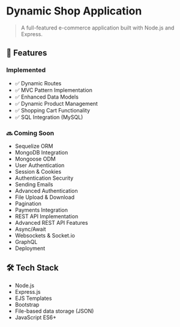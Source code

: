 # Dynamic Shop Application

> A full-featured e-commerce application built with Node.js and Express.

## 🚀 Features

### Implemented

- ✅ Dynamic Routes
- ✅ MVC Pattern Implementation
- ✅ Enhanced Data Models
- ✅ Dynamic Product Management
- ✅ Shopping Cart Functionality
- ✅ SQL Integration (MySQL)

### 🔜 Coming Soon

- Sequelize ORM
- MongoDB Integration
- Mongoose ODM
- User Authentication
- Session & Cookies
- Authentication Security
- Sending Emails
- Advanced Authentication
- File Upload & Download
- Pagination
- Payments Integration
- REST API Implementation
- Advanced REST API Features
- Async/Await
- Websockets & Socket.io
- GraphQL
- Deployment

## 🛠 Tech Stack

- Node.js
- Express.js
- EJS Templates
- Bootstrap
- File-based data storage (JSON)
- JavaScript ES6+
